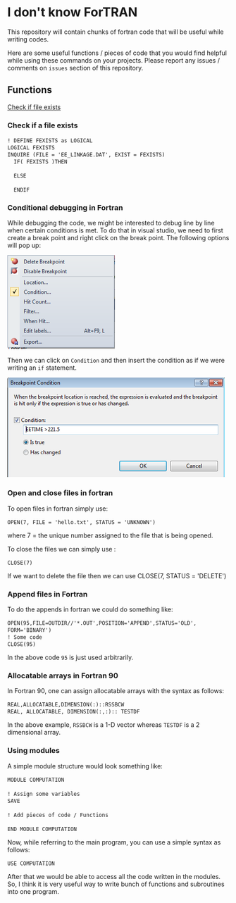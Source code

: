 # I don't know ForTRAN
This repository will contain chunks of fortran code that will be useful while writing codes.

Here are some useful functions / pieces of code that you would find helpful while using these commands on your projects. Please report any issues / comments on `issues` section of this repository. 

## Functions
[Check if file exists]()


### Check if a file exists 

	! DEFINE FEXISTS as LOGICAL
	LOGICAL FEXISTS 
    INQUIRE (FILE = 'EE_LINKAGE.DAT', EXIST = FEXISTS)
      IF( FEXISTS )THEN
    
      ELSE

      ENDIF

### Conditional debugging in Fortran 

While debugging the code, we might be interested to debug line by line when certain conditions is met. To do that in visual studio, we need to first create a break point and right click on the break point. The following options will pop up: 

![Breakpoint Options](https://github.com/janeshdev/I-don-t-know-fortran/blob/master/images/breakpoint-options.png)

Then we can click on `Condition` and then insert the condition as if we were writing an `if` statement. 

![Breakpoint Condition](https://github.com/janeshdev/I-don-t-know-fortran/blob/master/images/breakpoint-condition.png)

### Open and close files in fortran 

To open files in fortran simply use: 

	OPEN(7, FILE = 'hello.txt', STATUS = 'UNKNOWN')
where 7 = the unique number assigned to the file that is being opened. 

To close the files we can simply use :

	CLOSE(7)
If we want to delete the file then we can use 
	CLOSE(7, STATUS = 'DELETE')

### Append files in Fortran 

To do the appends in fortran we could do something like: 

	OPEN(95,FILE=OUTDIR//'*.OUT',POSITION='APPEND',STATUS='OLD',  FORM='BINARY')
	! Some code 
	CLOSE(95) 

In the above code `95` is just used arbitrarily. 

### Allocatable arrays in Fortran 90

In Fortran 90, one can assign allocatable arrays with the syntax as follows:

	REAL,ALLOCATABLE,DIMENSION(:)::RSSBCW
	REAL, ALLOCATABLE, DIMENSION(:,:):: TESTDF

In the above example,  `RSSBCW` is a 1-D vector whereas `TESTDF` is a 2 dimensional array. 

### Using modules 

A simple module structure would look something like: 

	MODULE COMPUTATION
	
	! Assign some variables 
	SAVE
	
	! Add pieces of code / Functions 
	
	END MODULE COMPUTATION

Now, while referring to the main program, you can use a simple syntax as follows: 

	USE COMPUTATION
After that we would be able to access all the code written in the modules. So, I think it is very useful way to write bunch of functions and subroutines into one program. 

